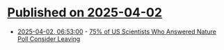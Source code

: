 # [Published on 2025-04-02](index.md)

* [2025-04-02, 06:53:00](https://soylentnews.org/article.pl?sid=25/03/31/1714219&from=rss) - [75% of US Scientists Who Answered Nature Poll Consider Leaving](https://soylentnews.org/article.pl?sid=25/03/31/1714219&from=rss)
